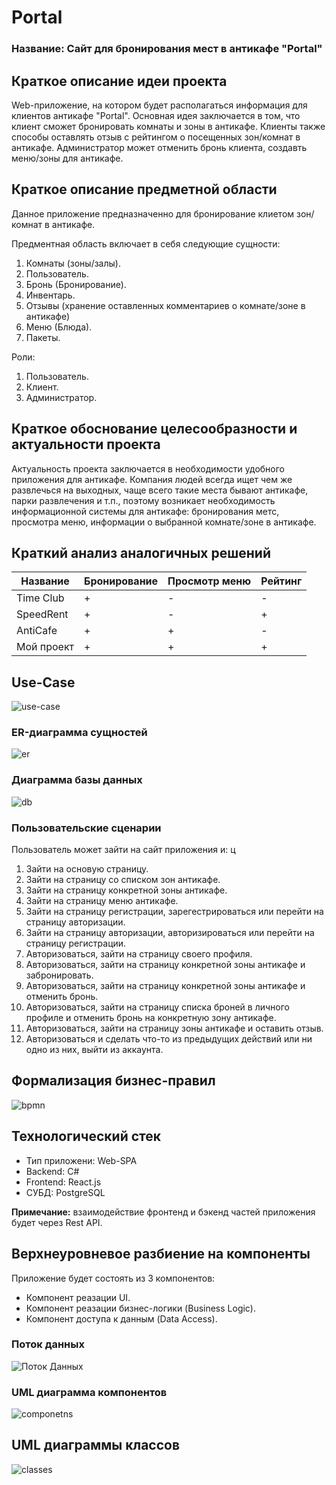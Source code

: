 # Portal

### Название: **Сайт для бронирования мест в антикафе "Portal"**

## **Краткое описание идеи проекта**

Web-приложение, на котором будет располагаться информация для клиентов антикафе "Portal". 
Основная идея заключается в том, что клиент сможет бронировать комнаты и зоны в антикафе. Клиенты также способы оставлять отзыв с рейтингом о посещенных зон/комнат в антикафе. Администратор может отменить бронь клиента, создавть меню/зоны для антикафе.

## **Краткое описание предметной области**

Данное приложение предназначенно для бронирование клиетом зон/комнат в антикафе.

Предментная область включает в себя следующие сущности:

1. Комнаты (зоны/залы).
2. Пользователь.
3. Бронь (Бронирование).
4. Инвентарь.
5. Отзывы (хранение оставленных комментариев о комнате/зоне в антикафе)
6. Меню (Блюда).
7. Пакеты.

Роли:

1. Пользователь.
2. Клиент.
3. Администратор.

## **Краткое обоснование целесообразности и актуальности проекта**

Актуальность проекта заключается в необходимости удобного приложения для
антикафе. Компания людей всегда ищет чем же развлечься на выходных, чаще всего такие места бывают антикафе, парки развлечения и т.п., поэтому возникает необходимость информационной системы для антикафе: бронирования метс, просмотра меню, информации о выбранной комнате/зоне в антикафе. 

## **Краткий анализ аналогичных решений**

|Название|Бронирование|Просмотр меню|Рейтинг| 
|--------|----------|-------------|--------------|
|Time Club|+|-|-|
|SpeedRent|+|-|+|
|AntiCafe |+|+|-|
|Мой проект|+|+|+|


## **Use-Case**

![use-case](img/use-case.svg)

### **ER-диаграмма сущностей**

![er](img/er.svg)

### **Диаграмма базы данных**

![db](img/db.svg)

### **Пользовательские сценарии**

Пользователь может зайти на сайт приложения и:
ц
1. Зайти на основую страницу.
2. Зайти на страницу со списком зон антикафе.
3. Зайти на страницу конкретной зоны антикафе.
4. Зайти на страницу меню антикафе.
5. Зайти на страницу регистрации, зарегестрироваться или перейти на страницу авторизации.
6. Зайти на страницу авторизации, авторизироваться или перейти на страницу регистрации.
7. Авторизоваться, зайти на страницу своего профиля.
8. Авторизоваться, зайти на страницу конкретной зоны антикафе и забронировать.
9. Авторизоваться, зайти на страницу конкретной зоны антикафе и отменить бронь.
10. Авторизоваться, зайти на страницу списка броней в личного профиле и отменить бронь на конкретную зону антикафе.
11. Авторизоваться, зайти на страницу зоны антикафе и оставить отзыв.
12. Авторизоваться и сделать что-то из предыдущих действий или ни одно из них, выйти из аккаунта.

## **Формализация бизнес-правил**

![bpmn](img/bpmn.svg)

## **Технологический стек**
- Тип приложени: Web-SPA
- Backend: С#
- Frontend: React.js
- СУБД: PostgreSQL

**Примечание:** взаимодействие фронтенд и бэкенд частей приложения будет через Rest API.

## **Верхнеуровневое разбиение на компоненты**

Приложение будет состоять из 3 компонентов:
- Компонент реазации UI.
- Компонент реазации бизнес-логики (Business Logic).
- Компонент доступа к данным (Data Access).

### **Поток данных**

![Поток Данных](img/thread-datas.svg)

### **UML диаграмма компонентов**

![componetns](img/component-diagram.svg)

## **UML диаграммы классов**

![classes](img/class-diagram.svg)